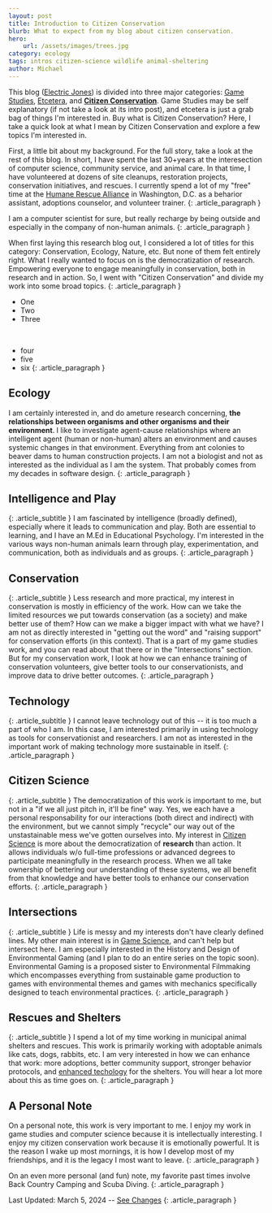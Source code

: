 ```yaml
---
layout: post
title: Introduction to Citizen Conservation 
blurb: What to expect from my blog about citizen conservation. 
hero:
    url: /assets/images/trees.jpg
category: ecology
tags: intros citizen-science wildlife animal-sheltering 
author: Michael
---
```

This blog ([Electric Jones](http://electricjones.me)) is divided into three major categories: [Game Studies](http://electricjones.me/games), [Etcetera](http://electricjones.me/etcetera), and **[Citizen Conservation](http://electricjones.me/ecology)**. Game Studies may be self explanatory (if not take a look at its intro post), and etcetera is just a grab bag of things I'm interested in. Buy what is Citizen Conservation? Here, I take a quick look at what I mean by Citizen Conservation and explore a few topics I'm interested in.
<br />

First, a little bit about my background. For the full story, take a look at the rest of this blog. In short, I have spent the last 30+years at the interesection of computer science, community service, and animal care. In that time, I have volunteered at dozens of site cleanups, restoration projects, conservation initiatives, and rescues. I currently spend a lot of my "free" time at the [Humane Rescue Alliance](http://humanerescuealliance.org) in Washington, D.C. as a beharior assistant, adoptions counselor, and volunteer trainer.
{: .article_paragraph }

I am a computer scientist for sure, but really recharge by being outside and especially in the company of non-human animals.
{: .article_paragraph }

When first laying this research blog out, I considered a lot of titles for this category: Conservation, Ecology, Nature, etc. But none of them felt entirely right. What I really wanted to focus on is the democratization of research. Empowering everyone to engage meaningfully in conservation, both in research and in action. So, I went with "Citizen Conservation" and divide my work into some broad topics.
{: .article_paragraph }

- One
- Two
- Three

<br /> 

- four
- five
- six
{: .article_paragraph }

## Ecology
I am certainly interested in, and do ameture research concerning, **the relationships between organisms and other organisms and their environment**. I like to investigate agent-cause relationships where an intelligent agent (human or non-human) alters an environment and causes systemic changes in that environment. Everything from ant colonies to beaver dams to human construction projects. I am not a biologist and not as interested as the individual as I am the system. That probably comes from my decades in software design.
{: .article_paragraph }

## Intelligence and Play
{: .article_subtitle }
I am fascinated by intelligence (broadly defined), especially where it leads to communication and play. Both are essential to learning, and I have an M.Ed in Educational Psychology. I'm interested in the various ways non-human animals learn through play, experimentation, and communication, both as individuals and as groups.
{: .article_paragraph }

## Conservation
{: .article_subtitle }
Less research and more practical, my interest in conservation is mostly in efficiency of the work. How can we take the limited resources we put towards conservation (as a society) and make better use of them? How can we make a bigger impact with what we have? I am not as directly interested in "getting out the word" and "raising support" for conservation efforts (in this context). That is a part of my game studies work, and you can read about that there or in the "Intersections" section. But for my conservation work, I look at how we can enhance training of conservation volunteers, give better tools to our conservationists, and improve data to drive better outcomes.
{: .article_paragraph }

## Technology
{: .article_subtitle }
I cannot leave technology out of this -- it is too much a part of who I am. In this case, I am interested primarily in using technology as tools for conservationist and researchers. I am not as interested in the important work of making technology more sustainable in itself.
{: .article_paragraph }

## Citizen Science
{: .article_subtitle }
The democratization of this work is important to me, but not in a "if we all just pitch in, it'll be fine" way. Yes, we each have a personal responsability for our interactions (both direct and indirect) with the environment, but we cannot simply "recycle" our way out of the unstastainable mess we've gotten ourselves into. My interest in [Citizen Science](http://electricjones.me/ecology/2022/05/22/scininja/) is more about the democratization of **research** than action. It allows individuals w/o full-time professions or advanced degrees to participate meaningfully in the research process. When we all take ownership of bettering our understanding of these systems, we all benefit from that knowledge and have better tools to enhance our conservation efforts.
{: .article_paragraph }

## Intersections
{: .article_subtitle }
Life is messy and my interests don't have clearly defined lines. My other main interest is in [Game Science](http://electricjones.me/games), and can't help but intersect here. I am especially interested in the History and Design of Environmental Gaming (and I plan to do an entire series on the topic soon). Environmental Gaming is a proposed sister to Environmental Filmmaking which encompasses everything from sustainable game production to games with environmental themes and games with mechanics specifically designed to teach environmental practices.
{: .article_paragraph }

## Rescues and Shelters
{: .article_subtitle }
I spend a lot of my time working in municipal animal shelters and rescues. This work is primarily working with adoptable animals like cats, dogs, rabbits, etc. I am very interested in how we can enhance that work: more adoptions, better community support, stronger behavior protocols, and [enhanced techology](http://electricjones.me/ecology/2024/02/25/kadoo/) for the shelters. You will hear a lot more about this as time goes on.
{: .article_paragraph }

## A Personal Note
On a personal note, this work is very important to me. I enjoy my work in game studies and computer science because it is intellectually interesting. I enjoy my citizen conservation work because it is emotionally powerful. It is the reason I wake up most mornings, it is how I develop most of my friendships, and it is the legacy I most want to leave.
{: .article_paragraph }

On an even more personal (and fun) note, my favorite past times involve Back Country Camping and Scuba Diving.
{: .article_paragraph }

Last Updated: March 5, 2024 -- [See Changes](https://github.com/electricjones/electricjones.github.io/commits/main/_posts/2023-08-10-intro-to-citizen-conservation.md)
{: .article_paragraph }
<br />
